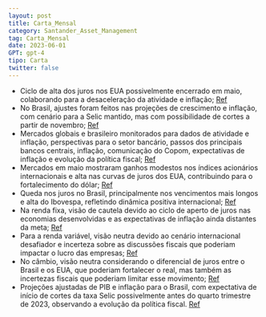 ```yaml
---
layout: post
title: Carta_Mensal
category: Santander_Asset_Management
tag: Carta_Mensal
date: 2023-06-01
GPT: gpt-4
tipo: Carta
twitter: false
---
```


- Ciclo de alta dos juros nos EUA possivelmente encerrado em maio, colaborando para a desaceleração da atividade e inflação;
<a href="#" onclick="search_on_pdf('CartaMensalGlobal e LocalCiclo de alta dos juros nos EUA provavelmente encerrado em maio.Nível')">Ref</a>
- No Brasil, ajustes foram feitos nas projeções de crescimento e inflação, com cenário para a Selic mantido, mas com possibilidade de cortes a partir de novembro;
<a href="#" onclick="search_on_pdf('ajustes nas nossas projeções de crescimento e inflação.Cenário para a Selic mantido, com cortes')">Ref</a>
- Mercados globais e brasileiro monitorados para dados de atividade e inflação, perspectivas para o setor bancário, passos dos principais bancos centrais, inflação, comunicação do Copom, expectativas de inflação e evolução da política fiscal;
<a href="#" onclick="search_on_pdf('Cenário MacroEstamos monitorandoNo exterior: dados de atividade e inflação nos países desenvolvid')">Ref</a>
- Mercados em maio mostraram ganhos modestos nos índices acionários internacionais e alta nas curvas de juros dos EUA, contribuindo para o fortalecimento do dólar;
<a href="#" onclick="search_on_pdf('de crédito, comunicação do Copom, expectativas de inflação e evolução da política fiscal.Em maio o')">Ref</a>
- Queda nos juros no Brasil, principalmente nos vencimentos mais longos e alta do Ibovespa, refletindo dinâmica positiva internacional;
<a href="#" onclick="search_on_pdf('dos índices atrelados ao setor de tecnologia, que apresentaram ganhos mais expressivos.No Brasil, ')">Ref</a>
- Na renda fixa, visão de cautela devido ao ciclo de aperto de juros nas economias desenvolvidas e as expectativas de inflação ainda distantes da meta;
<a href="#" onclick="search_on_pdf('inflação e mercado de trabalho ainda resilientes justificam a manutenção dos juros em patamar cont')">Ref</a>
- Para a renda variável, visão neutra devido ao cenário internacional desafiador e incerteza sobre as discussões fiscais que poderiam impactar o lucro das empresas;
<a href="#" onclick="search_on_pdf('discussões sobre aumento de carga tributária poderiam impactar o lucro das empresas.Ligeiramente N')">Ref</a>
- No câmbio, visão neutra considerando o diferencial de juros entre o Brasil e os EUA, que poderiam fortalecer o real, mas também as incertezas fiscais que poderiam limitar esse movimento;
<a href="#" onclick="search_on_pdf('discussões fiscais e tributárias podem adicionar ruído e pesar na renda variável doméstica.No câmb')">Ref</a>
- Projeções ajustadas de PIB e inflação para o Brasil, com expectativa de início de cortes da taxa Selic possivelmente antes do quarto trimestre de 2023, observando a evolução da política fiscal.
<a href="#" onclick="search_on_pdf('ajustes nas nossas projeções de crescimento e inflação.Cenário para a Selic mantido, com cortes')">Ref</a>
